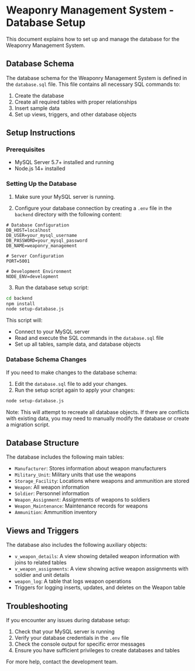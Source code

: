 # Weaponry Management System - Database Setup

This document explains how to set up and manage the database for the Weaponry Management System.

## Database Schema

The database schema for the Weaponry Management System is defined in the `database.sql` file. This file contains all necessary SQL commands to:

1. Create the database
2. Create all required tables with proper relationships
3. Insert sample data
4. Set up views, triggers, and other database objects

## Setup Instructions

### Prerequisites

- MySQL Server 5.7+ installed and running
- Node.js 14+ installed

### Setting Up the Database

1. Make sure your MySQL server is running.

2. Configure your database connection by creating a `.env` file in the `backend` directory with the following content:

```
# Database Configuration
DB_HOST=localhost
DB_USER=your_mysql_username
DB_PASSWORD=your_mysql_password
DB_NAME=weaponry_management

# Server Configuration
PORT=5001

# Development Environment
NODE_ENV=development
```

3. Run the database setup script:

```bash
cd backend
npm install
node setup-database.js
```

This script will:
- Connect to your MySQL server
- Read and execute the SQL commands in the `database.sql` file
- Set up all tables, sample data, and database objects

### Database Schema Changes

If you need to make changes to the database schema:

1. Edit the `database.sql` file to add your changes.
2. Run the setup script again to apply your changes:

```bash
node setup-database.js
```

Note: This will attempt to recreate all database objects. If there are conflicts with existing data, you may need to manually modify the database or create a migration script.

## Database Structure

The database includes the following main tables:

- `Manufacturer`: Stores information about weapon manufacturers
- `Military_Unit`: Military units that use the weapons
- `Storage_Facility`: Locations where weapons and ammunition are stored
- `Weapon`: All weapon information
- `Soldier`: Personnel information
- `Weapon_Assignment`: Assignments of weapons to soldiers
- `Weapon_Maintenance`: Maintenance records for weapons
- `Ammunition`: Ammunition inventory

## Views and Triggers

The database also includes the following auxiliary objects:

- `v_weapon_details`: A view showing detailed weapon information with joins to related tables
- `v_weapon_assignments`: A view showing active weapon assignments with soldier and unit details
- `weapon_log`: A table that logs weapon operations
- Triggers for logging inserts, updates, and deletes on the Weapon table

## Troubleshooting

If you encounter any issues during database setup:

1. Check that your MySQL server is running
2. Verify your database credentials in the `.env` file
3. Check the console output for specific error messages
4. Ensure you have sufficient privileges to create databases and tables

For more help, contact the development team. 